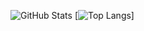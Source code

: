 ![GitHub Stats](https://github-readme-stats.vercel.app/api?username=MrBennySolomon&&show_icons=true&theme=radical)
[![Top Langs](https://github-readme-stats.vercel.app/api/top-langs/?username=MrBennySolomon&layout=compact&theme=radical)]
